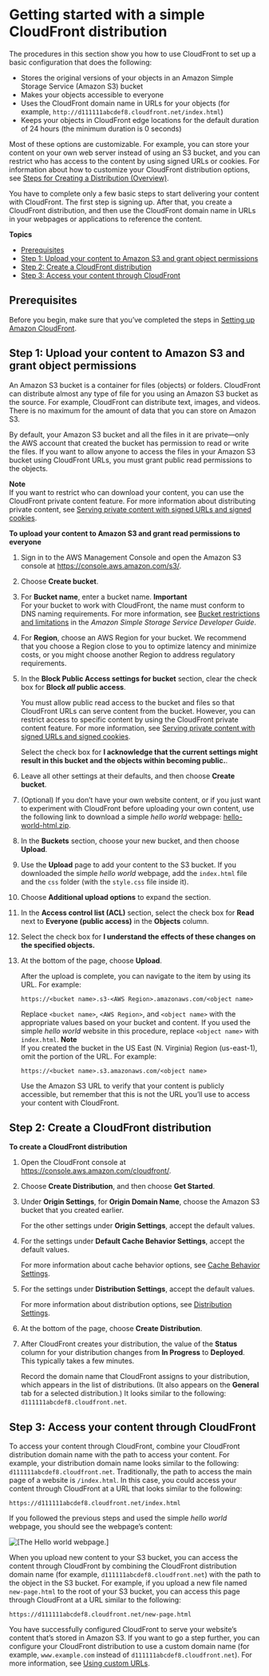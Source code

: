 # Getting started with a simple CloudFront distribution<a name="GettingStarted.SimpleDistribution"></a>

The procedures in this section show you how to use CloudFront to set up a basic configuration that does the following:
+ Stores the original versions of your objects in an Amazon Simple Storage Service \(Amazon S3\) bucket
+ Makes your objects accessible to everyone
+ Uses the CloudFront domain name in URLs for your objects \(for example, `http://d111111abcdef8.cloudfront.net/index.html`\)
+ Keeps your objects in CloudFront edge locations for the default duration of 24 hours \(the minimum duration is 0 seconds\)

Most of these options are customizable\. For example, you can store your content on your own web server instead of using an S3 bucket, and you can restrict who has access to the content by using signed URLs or cookies\. For information about how to customize your CloudFront distribution options, see [Steps for Creating a Distribution \(Overview\)](distribution-web-creating.md)\.

You have to complete only a few basic steps to start delivering your content with CloudFront\. The first step is signing up\. After that, you create a CloudFront distribution, and then use the CloudFront domain name in URLs in your webpages or applications to reference the content\.

**Topics**
+ [Prerequisites](#GettingStartedSignup)
+ [Step 1: Upload your content to Amazon S3 and grant object permissions](#GettingStartedUploadContent)
+ [Step 2: Create a CloudFront distribution](#GettingStartedCreateDistribution)
+ [Step 3: Access your content through CloudFront](#GettingStartedAccessingDistributions)

## Prerequisites<a name="GettingStartedSignup"></a>

Before you begin, make sure that you’ve completed the steps in [Setting up Amazon CloudFront](setting-up-cloudfront.md)\.

## Step 1: Upload your content to Amazon S3 and grant object permissions<a name="GettingStartedUploadContent"></a>

An Amazon S3 bucket is a container for files \(objects\) or folders\. CloudFront can distribute almost any type of file for you using an Amazon S3 bucket as the source\. For example, CloudFront can distribute text, images, and videos\. There is no maximum for the amount of data that you can store on Amazon S3\.

By default, your Amazon S3 bucket and all the files in it are private—only the AWS account that created the bucket has permission to read or write the files\. If you want to allow anyone to access the files in your Amazon S3 bucket using CloudFront URLs, you must grant public read permissions to the objects\.

**Note**  
If you want to restrict who can download your content, you can use the CloudFront private content feature\. For more information about distributing private content, see [Serving private content with signed URLs and signed cookies](PrivateContent.md)\.

**To upload your content to Amazon S3 and grant read permissions to everyone**

1. Sign in to the AWS Management Console and open the Amazon S3 console at [https://console\.aws\.amazon\.com/s3/](https://console.aws.amazon.com/s3/)\.

1. Choose **Create bucket**\.

1. For **Bucket name**, enter a bucket name\.
**Important**  
For your bucket to work with CloudFront, the name must conform to DNS naming requirements\. For more information, see [Bucket restrictions and limitations](https://docs.aws.amazon.com/AmazonS3/latest/dev/BucketRestrictions.html) in the *Amazon Simple Storage Service Developer Guide*\.

1. For **Region**, choose an AWS Region for your bucket\. We recommend that you choose a Region close to you to optimize latency and minimize costs, or you might choose another Region to address regulatory requirements\.

1. In the **Block Public Access settings for bucket** section, clear the check box for **Block *all* public access**\.

   You must allow public read access to the bucket and files so that CloudFront URLs can serve content from the bucket\. However, you can restrict access to specific content by using the CloudFront private content feature\. For more information, see [Serving private content with signed URLs and signed cookies](PrivateContent.md)\.

   Select the check box for **I acknowledge that the current settings might result in this bucket and the objects within becoming public\.**\.

1. Leave all other settings at their defaults, and then choose **Create bucket**\.

1. \(Optional\) If you don’t have your own website content, or if you just want to experiment with CloudFront before uploading your own content, use the following link to download a simple *hello world* webpage: [hello\-world\-html\.zip](samples/hello-world-html.zip)\.

1. In the **Buckets** section, choose your new bucket, and then choose **Upload**\.

1. Use the **Upload** page to add your content to the S3 bucket\. If you downloaded the simple *hello world* webpage, add the `index.html` file and the `css` folder \(with the `style.css` file inside it\)\.

1. Choose **Additional upload options** to expand the section\.

1. In the **Access control list \(ACL\)** section, select the check box for **Read** next to **Everyone \(public access\)** in the **Objects** column\.

1. Select the check box for **I understand the effects of these changes on the specified objects\.**

1. At the bottom of the page, choose **Upload**\.

   After the upload is complete, you can navigate to the item by using its URL\. For example:

   ```
   https://<bucket name>.s3-<AWS Region>.amazonaws.com/<object name>
   ```

   Replace `<bucket name>`, `<AWS Region>`, and `<object name>` with the appropriate values based on your bucket and content\. If you used the simple *hello world* website in this procedure, replace `<object name>` with `index.html`\.
**Note**  
If you created the bucket in the US East \(N\. Virginia\) Region \(us\-east\-1\), omit the *<AWS Region>* portion of the URL\. For example:  

   ```
   https://<bucket name>.s3.amazonaws.com/<object name>
   ```

   Use the Amazon S3 URL to verify that your content is publicly accessible, but remember that this is not the URL you’ll use to access your content with CloudFront\.

## Step 2: Create a CloudFront distribution<a name="GettingStartedCreateDistribution"></a><a name="GettingStartedCreateDistributionProcedure"></a>

**To create a CloudFront distribution**

1. Open the CloudFront console at [ https://console\.aws\.amazon\.com/cloudfront/](https://console.aws.amazon.com/cloudfront/)\.

1. Choose **Create Distribution**, and then choose **Get Started**\.

1. Under **Origin Settings**, for **Origin Domain Name**, choose the Amazon S3 bucket that you created earlier\.

   For the other settings under **Origin Settings**, accept the default values\.

1. For the settings under **Default Cache Behavior Settings**, accept the default values\.

   For more information about cache behavior options, see [Cache Behavior Settings](distribution-web-values-specify.md#DownloadDistValuesCacheBehavior)\.

1. For the settings under **Distribution Settings**, accept the default values\.

   For more information about distribution options, see [Distribution Settings](distribution-web-values-specify.md#DownloadDistValuesGeneral)\.

1. At the bottom of the page, choose **Create Distribution**\.

1. After CloudFront creates your distribution, the value of the **Status** column for your distribution changes from **In Progress** to **Deployed**\. This typically takes a few minutes\.

   Record the domain name that CloudFront assigns to your distribution, which appears in the list of distributions\. \(It also appears on the **General** tab for a selected distribution\.\) It looks similar to the following: `d111111abcdef8.cloudfront.net`\.

## Step 3: Access your content through CloudFront<a name="GettingStartedAccessingDistributions"></a>

To access your content through CloudFront, combine your CloudFront distribution domain name with the path to access your content\. For example, your distribution domain name looks similar to the following: `d111111abcdef8.cloudfront.net`\. Traditionally, the path to access the main page of a website is `/index.html`\. In this case, you could access your content through CloudFront at a URL that looks similar to the following:

`https://d111111abcdef8.cloudfront.net/index.html`

If you followed the previous steps and used the simple *hello world* webpage, you should see the webpage’s content:

![\[The Hello world webpage.\]](http://docs.aws.amazon.com/AmazonCloudFront/latest/DeveloperGuide/images/hello-world-webpage.png)

When you upload new content to your S3 bucket, you can access the content through CloudFront by combining the CloudFront distribution domain name \(for example, `d111111abcdef8.cloudfront.net`\) with the path to the object in the S3 bucket\. For example, if you upload a new file named `new-page.html` to the root of your S3 bucket, you can access this page through CloudFront at a URL similar to the following:

`https://d111111abcdef8.cloudfront.net/new-page.html`

You have successfully configured CloudFront to serve your website’s content that’s stored in Amazon S3\. If you want to go a step further, you can configure your CloudFront distribution to use a custom domain name \(for example, `www.example.com` instead of `d111111abcdef8.cloudfront.net`\)\. For more information, see [Using custom URLs](CNAMEs.md)\.